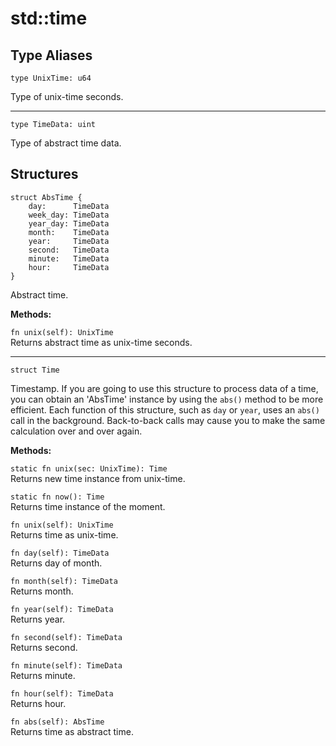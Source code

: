 # std::time

## Type Aliases

```jule
type UnixTime: u64
```
Type of unix-time seconds.

---

```jule
type TimeData: uint
```
Type of abstract time data.

## Structures

```jule
struct AbsTime {
    day:      TimeData
    week_day: TimeData
    year_day: TimeData
    month:    TimeData
    year:     TimeData
    second:   TimeData
    minute:   TimeData
    hour:     TimeData
}
```
Abstract time.

**Methods:**

`fn unix(self): UnixTime`\
Returns abstract time as unix-time seconds.

---

```jule
struct Time
```
Timestamp.
If you are going to use this structure to process data of a time, you can obtain an 'AbsTime' instance by using the `abs()` method to be more efficient. Each function of this structure, such as `day` or `year`, uses an `abs()` call in the background. Back-to-back calls may cause you to make the same calculation over and over again.

**Methods:**

`static fn unix(sec: UnixTime): Time`\
Returns new time instance from unix-time.

`static fn now(): Time`\
Returns time instance of the moment.

`fn unix(self): UnixTime`\
Returns time as unix-time.

`fn day(self): TimeData`\
Returns day of month.

`fn month(self): TimeData`\
Returns month.

`fn year(self): TimeData`\
Returns year.

`fn second(self): TimeData`\
Returns second.

`fn minute(self): TimeData`\
Returns minute.

`fn hour(self): TimeData`\
Returns hour.

`fn abs(self): AbsTime`\
Returns time as abstract time.
